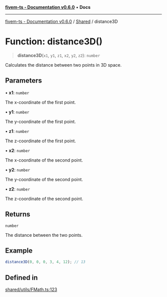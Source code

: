 [**fivem-ts - Documentation v0.6.0**](../../../README.md) • **Docs**

***

[fivem-ts - Documentation v0.6.0](../../../README.md) / [Shared](../README.md) / distance3D

# Function: distance3D()

> **distance3D**(`x1`, `y1`, `z1`, `x2`, `y2`, `z2`): `number`

Calculates the distance between two points in 3D space.

## Parameters

• **x1**: `number`

The x-coordinate of the first point.

• **y1**: `number`

The y-coordinate of the first point.

• **z1**: `number`

The z-coordinate of the first point.

• **x2**: `number`

The x-coordinate of the second point.

• **y2**: `number`

The y-coordinate of the second point.

• **z2**: `number`

The z-coordinate of the second point.

## Returns

`number`

The distance between the two points.

## Example

```ts
distance3D(0, 0, 0, 3, 4, 12); // 13
```

## Defined in

[shared/utils/FMath.ts:123](https://github.com/Purpose-Dev/fivem-ts/blob/main/src/shared/utils/FMath.ts#L123)
